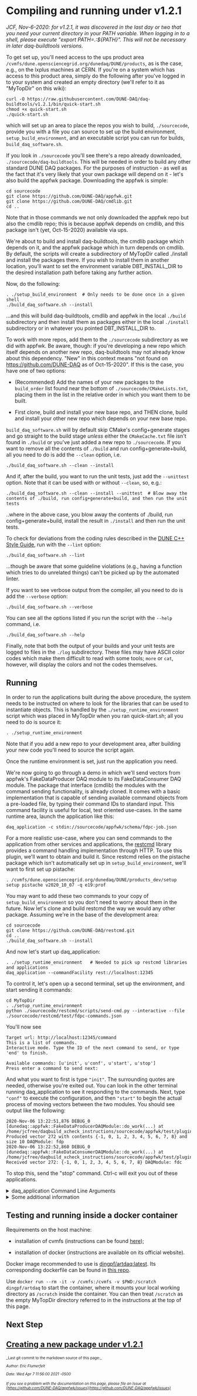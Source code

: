 # Compiling and running under v1.2.1
_JCF, Nov-6-2020: for v1.2.1, it was discovered in the last day or two that you need your current directory in your PATH variable. When logging in to a shell, please execute "export PATH=.:${PATH}". This will not be necessary in later daq-buildtools versions._

To get set up, you'll need access to the ups product area `/cvmfs/dune.opensciencegrid.org/dunedaq/DUNE/products`, as is the case, e.g., on the lxplus machines at CERN. If you're on a system which has access to this product area, simply do the following after you've logged in to your system and created an empty directory (we'll refer to it as "MyTopDir" on this wiki):
``` 
curl -O https://raw.githubusercontent.com/DUNE-DAQ/daq-buildtools/v1.2.1/bin/quick-start.sh
chmod +x quick-start.sh
./quick-start.sh
```
which will set up an area to place the repos you wish to build, `./sourcecode`, provide you with a file you can source to set up the build environment, `setup_build_environment`, and an executable script you can run for builds, `build_daq_software.sh`.

If you look in `./sourcecode` you'll see there's a repo already downloaded, `./sourcecode/daq-buildtools`. This will be needed in order to build any other standard DUNE DAQ packages. For the purposes of instruction - as well as the fact that it's very likely that your own package will depend on it - let's also build the appfwk package. Downloading the appfwk is simple:
```
cd sourcecode
git clone https://github.com/DUNE-DAQ/appfwk.git
git clone https://github.com/DUNE-DAQ/cmdlib.git
cd ..
```
Note that in those commands we not only downloaded the appfwk repo but also the cmdlib repo; this is because appfwk depends on cmdlib, and this package isn't (yet, Oct-15-2020) available via ups. 

We're about to build and install daq-buildtools, the cmdlib package which depends on it, and the appfwk package which in turn depends on cmdlib. By default, the scripts will create a subdirectory of MyTopDir called ./install and install the packages there. If you wish to install them in another location, you'll want to set the environment variable DBT_INSTALL_DIR to the desired installation path before taking any further action.

Now, do the following:
```
. ./setup_build_environment  # Only needs to be done once in a given shell
./build_daq_software.sh --install
```
...and this will build daq-buildtools, cmdlib and appfwk in the local `./build` subdirectory and then install them as packages either in the local `./install` subdirectory or in whatever you pointed DBT_INSTALL_DIR to. 

To work with more repos, add them to the `./sourcecode` subdirectory as we did with appfwk. Be aware, though: if you're developing a new repo which itself depends on another new repo, daq-buildtools may not already know about this dependency. "New" in this context means "not found on https://github.com/DUNE-DAQ as of Oct-15-2020". If this is the case, you have one of two options:


* (Recommended) Add the names of your new packages to the `build_order` list found near the bottom of `./sourcecode/CMakeLists.txt`, placing them in the list in the relative order in which you want them to be built. 

* First clone, build and install your new base repo, and THEN clone, build and install your other new repo which depends on your new base repo. 

`build_daq_software.sh` will by default skip CMake's config+generate stages and go straight to the build stage _unless_ either the `CMakeCache.txt` file isn't found in `./build` or you've just added a new repo to `./sourcecode`. If you want to remove all the contents of `./build` and run config+generate+build, all you need to do is add the `--clean` option, i.e.
```
./build_daq_software.sh --clean --install
```
And if, after the build, you want to run the unit tests, just add the `--unittest` option. Note that it can be used with or without `--clean`, so, e.g.:
```
./build_daq_software.sh --clean --install --unittest  # Blow away the contents of ./build, run config+generate+build, and then run the unit tests
```
..where in the above case, you blow away the contents of ./build,  run config+generate+build, install the result in `./install` and then run the unit tests.

To check for deviations from the coding rules described in the [DUNE C++ Style Guide](https://github.com/DUNE-DAQ/styleguide/blob/develop/dune-daq-cppguide.md), run with the `--lint` option:
```
./build_daq_software.sh --lint
```
...though be aware that some guideline violations (e.g., having a function which tries to do unrelated things) can't be picked up by the automated linter. 

If you want to see verbose output from the compiler, all you need to do is add the `--verbose` option:
```
./build_daq_software.sh --verbose 
```

You can see all the options listed if you run the script with the `--help` command, i.e.
```
./build_daq_software.sh --help
```
Finally, note that both the output of your builds and your unit tests are logged to files in the `./log` subdirectory. These files may have ASCII color codes which make them difficult to read with some tools; `more` or `cat`, however, will display the colors and not the codes themselves. 

</details>

## Running

In order to run the applications built during the above procedure, the system needs to be instructed on where to look for the libraries that can be used to instantiate objects. This is handled by the `./setup_runtime_environment` script which was placed in MyTopDir when you ran quick-start.sh; all you need to do is source it:
```
. ./setup_runtime_environment
```

Note that if you add a new repo to your development area, after building your new code you'll need to source the script again. 

Once the runtime environment is set, just run the application you need.  

We're now going to go through a demo in which we'll send vectors from appfwk's FakeDataProducer DAQ module to its FakeDataConsumer DAQ module. The package that interface (cmdlib) the modules with the command sending functionality, is already cloned. It comes with a basic implementation that is capable of sending available command objects from a pre-loaded file, by typing their command IDs to standard input. This command facility is useful for local, test oriented use-cases. In the same runtime area, launch the application like this:
```
daq_application -c stdin://sourcecode/appfwk/schema/fdpc-job.json
```

For a more realistic use-case, where you can send commands to the application from other services and applications, the [restcmd](https://github.com/DUNE-DAQ/restcmd) library provides a command handling implementation through HTTP. To use this plugin, we'll want to obtain and build it. Since restcmd relies on the pistache package which isn't automatically set up in `setup_build_environment`, we'll want to first set up pistache:
```
. /cvmfs/dune.opensciencegrid.org/dunedaq/DUNE/products_dev/setup
setup pistache v2020_10_07 -q e19:prof
```
You may want to add these two commands to your copy of `setup_build_environment` so you don't need to worry about them in the future. Now let's clone and build restcmd the way we would any other package. Assuming we're in the base of the development area:
```
cd sourcecode
git clone https://github.com/DUNE-DAQ/restcmd.git
cd ..
./build_daq_software.sh --install
```
And now let's start up daq_application:
```
. ./setup_runtime_environment   # Needed to pick up restcmd libraries and applications
daq_application --commandFacility rest://localhost:12345
```
To control it, let's open up a second terminal, set up the environment, and start sending it commands:
```
cd MyTopDir
. ./setup_runtime_environment
python ./sourcecode/restcmd/scripts/send-cmd.py --interactive --file ./sourcecode/restcmd/test/fdpc-commands.json
```
You'll now see
```
Target url: http://localhost:12345/command
This is a list of commands.
Interactive mode. Type the ID of the next command to send, or type 'end' to finish.

Available commands: [u'init', u'conf', u'start', u'stop']
Press enter a command to send next: 
```
And what you want to first is type `"init"`. The surrounding quotes are needed, otherwise you're exited out. You can look in the other terminal running daq_application to see it responding to the commands. Next, type `"conf"` to execute the configuration, and then `"start"` to begin the actual process of moving vectors between the two modules. You should see output like the following:
```
2020-Nov-06 13:22:51,876 DEBUG_0 [dunedaq::appfwk::FakeDataProducerDAQModule::do_work(...) at /home/jcfree/daqbuild_xcheck_instructions/sourcecode/appfwk/test/plugins/FakeDataProducerDAQModule.cpp:118] Produced vector 272 with contents {-1, 0, 1, 2, 3, 4, 5, 6, 7, 8} and size 10 DAQModule: fdp
2020-Nov-06 13:22:52,860 DEBUG_0 [dunedaq::appfwk::FakeDataConsumerDAQModule::do_work(...) at /home/jcfree/daqbuild_xcheck_instructions/sourcecode/appfwk/test/plugins/FakeDataConsumerDAQModule.cpp:122] Received vector 272: {-1, 0, 1, 2, 3, 4, 5, 6, 7, 8} DAQModule: fdc
```
To stop this, send the "stop" command. Ctrl-c will exit you out of these applications. 

<details><summary>daq_application Command Line Arguments</summary>

Use `daq_application --help` to see all of the possible options:
```
bash$ daq_application --help
daq_application known arguments (additional arguments will be stored and passed on):
  -c [ --commandFacility ] arg CommandFacility URI
  -h [ --help ]                produce help message
```

</details>

<details><summary>Some additional information</summary>



### TRACE Messages

To enable the sending of TRACE messages to a memory buffer, you can set one of several TRACE environmental variables _before_ running `appfwk/apps/simple_test_app`.  One example is to use a command like `export TRACE_NAME=TRACE`.  (For more details, please see the [TRACE package documentation](https://cdcvs.fnal.gov/redmine/projects/trace/wiki/Wiki). For example, the [Circular Memory Buffer](https://cdcvs.fnal.gov/redmine/projects/trace/wiki/Circular_Memory_Buffer) section in the TRACE Quick Start talks about the env vars that you can use to enable tracing.)

To view the TRACE messages in the memory buffer, you can use the following additional steps:


* [if not done already] `export SPACK_ROOT=<your spack root> ; source $SPACK_ROOT/setup-env.sh`

* [if not done already] `spack load trace`

* `trace_cntl show` or `trace_cntl show | trace_delta -ct 1` (The latter displays the timestamps in human-readable format.  Note that the messages are listed in reverse chronological order in both cases.)

</details>

## Testing and running inside a docker container

Requirements on the host machine:

* installation of cvmfs (instructions can be found [here](https://wiki.dunescience.org/wiki/DUNE_Computing/Access_files_in_CVMFS#Installing_CVMFS_on_your_computer.28s.29));

* installation of docker (instructions are available on its official website).

Docker image recommended to use is [dingpf/artdaq:latest](https://hub.docker.com/repository/docker/dingpf/artdaq). Its corresponding dockerfile can be found in [this repo](https://github.com/dingp/artdaq-docker).

Use `docker run --rm -it -v /cvmfs:/cvmfs -v $PWD:/scratch dingpf/artdaq` to start the container, where it mounts your local working directory as `/scratch` inside the container. You can then treat `/scratch` as the empty MyTopDir directory referred to in the instructions at the top of this page. 

## Next Step

[Creating a new package under v1.2.1](Creating-a-new-package-under-v1.2.1.md)
-----

<font size="1">
_Last git commit to the markdown source of this page:_


_Author: Eric Flumerfelt_

_Date: Wed Apr 7 11:56:00 2021 -0500_

_If you see a problem with the documentation on this page, please file an Issue at [https://github.com/DUNE-DAQ/appfwk/issues](https://github.com/DUNE-DAQ/appfwk/issues)_
</font>
